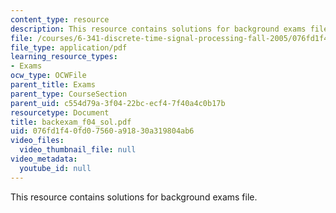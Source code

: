 ```yaml
---
content_type: resource
description: This resource contains solutions for background exams file.
file: /courses/6-341-discrete-time-signal-processing-fall-2005/076fd1f40fd07560a91830a319804ab6_backexam_f04_sol.pdf
file_type: application/pdf
learning_resource_types:
- Exams
ocw_type: OCWFile
parent_title: Exams
parent_type: CourseSection
parent_uid: c554d79a-3f04-22bc-ecf4-7f40a4c0b17b
resourcetype: Document
title: backexam_f04_sol.pdf
uid: 076fd1f4-0fd0-7560-a918-30a319804ab6
video_files:
  video_thumbnail_file: null
video_metadata:
  youtube_id: null
---
```

This resource contains solutions for background exams file.

